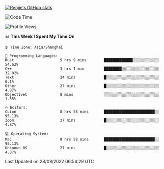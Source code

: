 [![Renjie's GitHub stats](https://github-readme-stats.vercel.app/api?username=liurenjie1024&show_icons=true&theme=chartreuse-dark)](https://github.com/anuraghazra/github-readme-stats)

<!--START_SECTION:waka-->
![Code Time](http://img.shields.io/badge/Code%20Time-132%20hrs%2049%20mins-blue)

![Profile Views](http://img.shields.io/badge/Profile%20Views-21-blue)

📊 **This Week I Spent My Time On** 

```text
⌚︎ Time Zone: Asia/Shanghai

💬 Programming Languages: 
Rust                     5 hrs 9 mins        █████████████░░░░░░░░░░░░   54.62% 
C++                      3 hrs 1 min         ████████░░░░░░░░░░░░░░░░░   32.02% 
Text                     34 mins             █░░░░░░░░░░░░░░░░░░░░░░░░   6.1% 
Other                    27 mins             █░░░░░░░░░░░░░░░░░░░░░░░░   4.87% 
ObjectiveC               8 mins              ░░░░░░░░░░░░░░░░░░░░░░░░░   1.55%

🔥 Editors: 
CLion                    8 hrs 58 mins       ███████████████████████░░   95.13% 
Zoom                     27 mins             █░░░░░░░░░░░░░░░░░░░░░░░░   4.87%

💻 Operating System: 
Mac                      8 hrs 58 mins       ███████████████████████░░   95.13% 
Unknown OS               27 mins             █░░░░░░░░░░░░░░░░░░░░░░░░   4.87%

```


 Last Updated on 28/08/2022 06:54:29 UTC
<!--END_SECTION:waka-->

